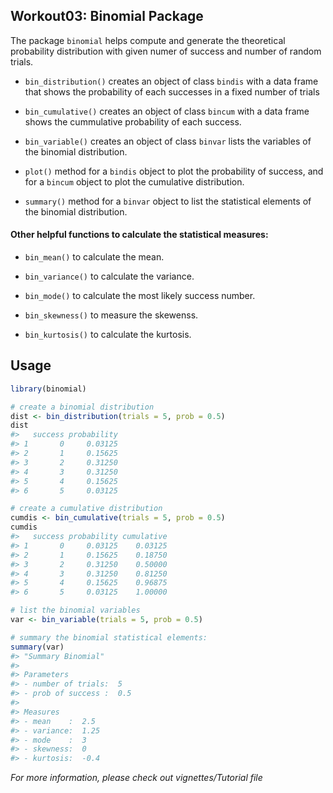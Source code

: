 
Workout03: Binomial Package
---------------------------

The package `binomial` helps compute and generate the theoretical probability distribution with given numer of success and number of random trials.

-   `bin_distribution()` creates an object of class `bindis` with a data frame that shows the probability of each successes in a fixed number of trials

-   `bin_cumulative()` creates an object of class `bincum` with a data frame shows the cummulative probability of each success.

-   `bin_variable()` creates an object of class `binvar` lists the variables of the binomial distribution.

-   `plot()` method for a `bindis` object to plot the probability of success, and for a `bincum` object to plot the cumulative distribution.

-   `summary()` method for a `binvar` object to list the statistical elements of the binomial distribution.

#### Other helpful functions to calculate the statistical measures:

-   `bin_mean()` to calculate the mean.

-   `bin_variance()` to calculate the variance.

-   `bin_mode()` to calculate the most likely success number.

-   `bin_skewness()` to measure the skewenss.

-   `bin_kurtosis()` to calculate the kurtosis.

Usage
-----

``` r
library(binomial)

# create a binomial distribution
dist <- bin_distribution(trials = 5, prob = 0.5)
dist
#>   success probability
#> 1       0     0.03125
#> 2       1     0.15625
#> 3       2     0.31250
#> 4       3     0.31250
#> 5       4     0.15625
#> 6       5     0.03125

# create a cumulative distribution
cumdis <- bin_cumulative(trials = 5, prob = 0.5)
cumdis
#>   success probability cumulative
#> 1       0     0.03125    0.03125
#> 2       1     0.15625    0.18750
#> 3       2     0.31250    0.50000
#> 4       3     0.31250    0.81250
#> 5       4     0.15625    0.96875
#> 6       5     0.03125    1.00000

# list the binomial variables 
var <- bin_variable(trials = 5, prob = 0.5)

# summary the binomial statistical elements:
summary(var)
#> "Summary Binomial"
#> 
#> Parameters
#> - number of trials:  5 
#> - prob of success :  0.5 
#> 
#> Measures
#> - mean    :  2.5 
#> - variance:  1.25 
#> - mode    :  3 
#> - skewness:  0 
#> - kurtosis:  -0.4
```

*For more information, please check out vignettes/Tutorial file*
